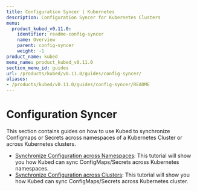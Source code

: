 ```yaml
---
title: Configuration Syncer | Kubernetes
description: Configuration Syncer for Kubernetes Clusters
menu:
  product_kubed_v0.11.0:
    identifier: readme-config-syncer
    name: Overview
    parent: config-syncer
    weight: -1
product_name: kubed
menu_name: product_kubed_v0.11.0
section_menu_id: guides
url: /products/kubed/v0.11.0/guides/config-syncer/
aliases:
- /products/kubed/v0.11.0/guides/config-syncer/README
---
```


# Configuration Syncer

This section contains guides on how to use Kubed to synchronize Configmaps or Secrets across namespaces of a Kubernetes Cluster or across Kubernetes clusters.

- [Synchronize Configuration across Namespaces](/products/kubed/v0.11.0/guides/config-syncer/intra-cluster): This tutorial will show you how Kubed can sync ConfigMaps/Secrets across Kubernetes namespaces.
- [Synchronize Configuration across Clusters](/products/kubed/v0.11.0/guides/config-syncer/inter-cluster): This tutorial will show you how Kubed can sync ConfigMaps/Secrets across Kubernetes cluster.
